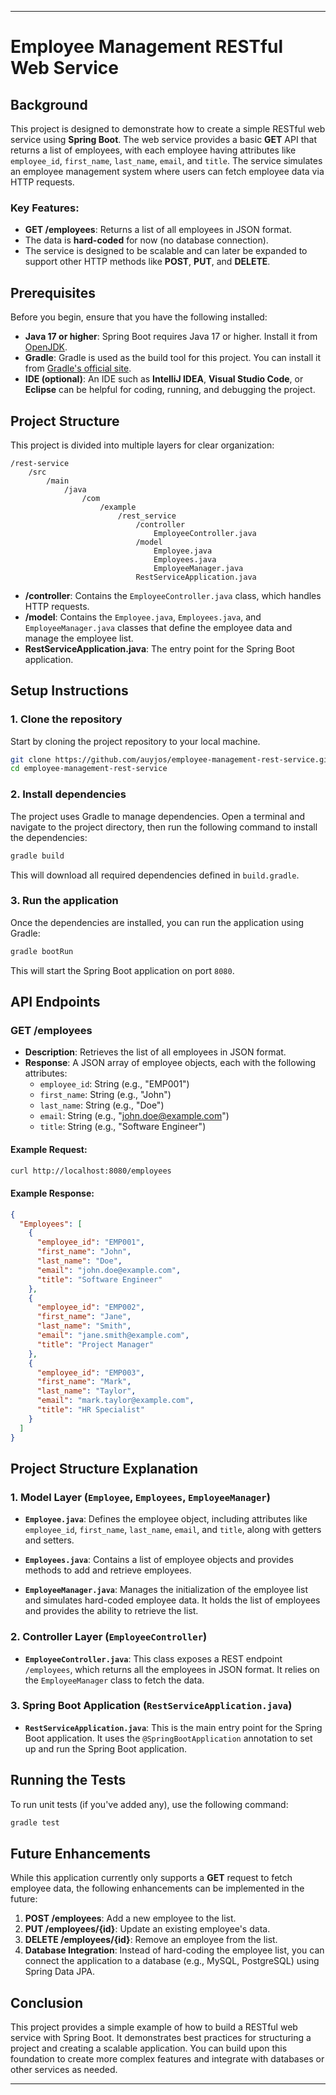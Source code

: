 
------
# Employee Management RESTful Web Service

## Background

This project is designed to demonstrate how to create a simple RESTful web service using **Spring Boot**. The web service provides a basic **GET** API that returns a list of employees, with each employee having attributes like `employee_id`, `first_name`, `last_name`, `email`, and `title`. The service simulates an employee management system where users can fetch employee data via HTTP requests.

### Key Features:
- **GET /employees**: Returns a list of all employees in JSON format.
- The data is **hard-coded** for now (no database connection).
- The service is designed to be scalable and can later be expanded to support other HTTP methods like **POST**, **PUT**, and **DELETE**.

## Prerequisites

Before you begin, ensure that you have the following installed:

- **Java 17 or higher**: Spring Boot requires Java 17 or higher. Install it from [OpenJDK](https://openjdk.java.net/).
- **Gradle**: Gradle is used as the build tool for this project. You can install it from [Gradle's official site](https://gradle.org/install/).
- **IDE (optional)**: An IDE such as **IntelliJ IDEA**, **Visual Studio Code**, or **Eclipse** can be helpful for coding, running, and debugging the project.

## Project Structure

This project is divided into multiple layers for clear organization:

```
/rest-service
    /src
        /main
            /java
                /com
                    /example
                        /rest_service
                            /controller
                                EmployeeController.java
                            /model
                                Employee.java
                                Employees.java
                                EmployeeManager.java
                            RestServiceApplication.java
```

- **/controller**: Contains the `EmployeeController.java` class, which handles HTTP requests.
- **/model**: Contains the `Employee.java`, `Employees.java`, and `EmployeeManager.java` classes that define the employee data and manage the employee list.
- **RestServiceApplication.java**: The entry point for the Spring Boot application.

## Setup Instructions

### 1. Clone the repository

Start by cloning the project repository to your local machine.

```bash
git clone https://github.com/auyjos/employee-management-rest-service.git
cd employee-management-rest-service
```

### 2. Install dependencies

The project uses Gradle to manage dependencies. Open a terminal and navigate to the project directory, then run the following command to install the dependencies:

```bash
gradle build
```

This will download all required dependencies defined in `build.gradle`.

### 3. Run the application

Once the dependencies are installed, you can run the application using Gradle:

```bash
gradle bootRun
```

This will start the Spring Boot application on port `8080`.

## API Endpoints

### **GET /employees**

- **Description**: Retrieves the list of all employees in JSON format.
- **Response**: A JSON array of employee objects, each with the following attributes:
    - `employee_id`: String (e.g., "EMP001")
    - `first_name`: String (e.g., "John")
    - `last_name`: String (e.g., "Doe")
    - `email`: String (e.g., "john.doe@example.com")
    - `title`: String (e.g., "Software Engineer")

#### Example Request:

```bash
curl http://localhost:8080/employees
```

#### Example Response:

```json
{
  "Employees": [
    {
      "employee_id": "EMP001",
      "first_name": "John",
      "last_name": "Doe",
      "email": "john.doe@example.com",
      "title": "Software Engineer"
    },
    {
      "employee_id": "EMP002",
      "first_name": "Jane",
      "last_name": "Smith",
      "email": "jane.smith@example.com",
      "title": "Project Manager"
    },
    {
      "employee_id": "EMP003",
      "first_name": "Mark",
      "last_name": "Taylor",
      "email": "mark.taylor@example.com",
      "title": "HR Specialist"
    }
  ]
}
```

## Project Structure Explanation

### 1. **Model Layer** (`Employee`, `Employees`, `EmployeeManager`)

- **`Employee.java`**: Defines the employee object, including attributes like `employee_id`, `first_name`, `last_name`, `email`, and `title`, along with getters and setters.
  
- **`Employees.java`**: Contains a list of employee objects and provides methods to add and retrieve employees.

- **`EmployeeManager.java`**: Manages the initialization of the employee list and simulates hard-coded employee data. It holds the list of employees and provides the ability to retrieve the list.

### 2. **Controller Layer** (`EmployeeController`)

- **`EmployeeController.java`**: This class exposes a REST endpoint `/employees`, which returns all the employees in JSON format. It relies on the `EmployeeManager` class to fetch the data.

### 3. **Spring Boot Application** (`RestServiceApplication.java`)

- **`RestServiceApplication.java`**: This is the main entry point for the Spring Boot application. It uses the `@SpringBootApplication` annotation to set up and run the Spring Boot application.

## Running the Tests

To run unit tests (if you've added any), use the following command:

```bash
gradle test
```

## Future Enhancements

While this application currently only supports a **GET** request to fetch employee data, the following enhancements can be implemented in the future:

1. **POST /employees**: Add a new employee to the list.
2. **PUT /employees/{id}**: Update an existing employee's data.
3. **DELETE /employees/{id}**: Remove an employee from the list.
4. **Database Integration**: Instead of hard-coding the employee list, you can connect the application to a database (e.g., MySQL, PostgreSQL) using Spring Data JPA.

## Conclusion

This project provides a simple example of how to build a RESTful web service with Spring Boot. It demonstrates best practices for structuring a project and creating a scalable application. You can build upon this foundation to create more complex features and integrate with databases or other services as needed.

---
